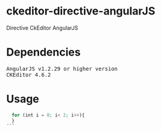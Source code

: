 # ckeditor-directive-angularJS
Directive CkEditor AngularJS

# Dependencies
<pre>
AngularJS v1.2.29 or higher version
CKEditor 4.6.2
</pre>

# Usage
```javascript
  for (int i = 0; i< 2; i++){
  }
´´´

